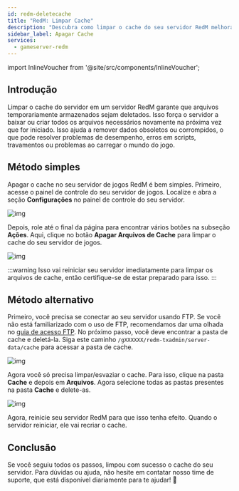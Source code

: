 ```yaml
---
id: redm-deletecache
title: "RedM: Limpar Cache"
description: "Descubra como limpar o cache do seu servidor RedM melhora o desempenho e resolve erros para uma experiência de jogo mais suave → Saiba mais agora"
sidebar_label: Apagar Cache
services:
  - gameserver-redm
---
```


import InlineVoucher from '@site/src/components/InlineVoucher';



## Introdução

Limpar o cache do servidor em um servidor RedM garante que arquivos temporariamente armazenados sejam deletados. Isso força o servidor a baixar ou criar todos os arquivos necessários novamente na próxima vez que for iniciado. Isso ajuda a remover dados obsoletos ou corrompidos, o que pode resolver problemas de desempenho, erros em scripts, travamentos ou problemas ao carregar o mundo do jogo.

<InlineVoucher />

## Método simples

Apagar o cache no seu servidor de jogos RedM é bem simples. Primeiro, acesse o painel de controle do seu servidor de jogos. Localize e abra a seção **Configurações** no painel de controle do seu servidor.

![img](https://screensaver01.zap-hosting.com/index.php/s/qAiDSjC7jjmAq5B/download)



Depois, role até o final da página para encontrar vários botões na subseção **Ações**. Aqui, clique no botão **Apagar Arquivos de Cache** para limpar o cache do seu servidor de jogos.

![img](https://screensaver01.zap-hosting.com/index.php/s/CW8HcxLbNyrw3Qy/download)

:::warning 
Isso vai reiniciar seu servidor imediatamente para limpar os arquivos de cache, então certifique-se de estar preparado para isso.
:::


## Método alternativo

Primeiro, você precisa se conectar ao seu servidor usando FTP. Se você não está familiarizado com o uso de FTP, recomendamos dar uma olhada no [guia de acesso FTP](gameserver-ftpaccess.md). No próximo passo, você deve encontrar a pasta de cache e deletá-la. Siga este caminho `/gXXXXXX/redm-txadmin/server-data/cache` para acessar a pasta de cache.

![img](https://screensaver01.zap-hosting.com/index.php/s/BkcqxjZ2dDeeMK2/download)

Agora você só precisa limpar/esvaziar o cache. Para isso, clique na pasta **Cache** e depois em **Arquivos**. Agora selecione todas as pastas presentes na pasta **Cache** e delete-as.

![img](https://screensaver01.zap-hosting.com/index.php/s/sb9Ttc2gEWwAzRP/download)

Agora, reinicie seu servidor RedM para que isso tenha efeito. Quando o servidor reiniciar, ele vai recriar o cache.



## Conclusão

Se você seguiu todos os passos, limpou com sucesso o cache do seu servidor. Para dúvidas ou ajuda, não hesite em contatar nosso time de suporte, que está disponível diariamente para te ajudar! 🙂

<InlineVoucher />
